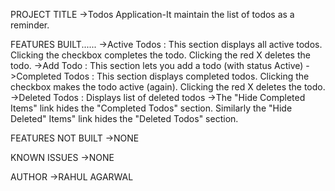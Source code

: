 PROJECT TITLE
->Todos Application-It maintain the list of todos as a reminder.

FEATURES BUILT......
->Active Todos : This section displays all active todos. Clicking the checkbox completes the todo. Clicking the red X deletes the todo.
->Add Todo : This section lets you add a todo (with status Active)
->Completed Todos : This section displays completed todos. Clicking the checkbox makes the todo active (again). Clicking the red X deletes the todo.
->Deleted Todos : Displays list of deleted todos
->The "Hide Completed Items" link hides the "Completed Todos" section. Similarly the "Hide Deleted" Items" link hides the "Deleted Todos" section.

FEATURES NOT BUILT
->NONE

KNOWN ISSUES
->NONE

AUTHOR
->RAHUL AGARWAL

